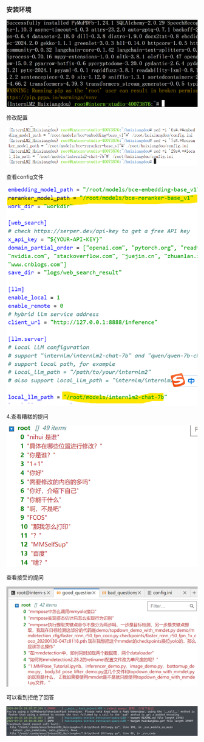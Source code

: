 ### 安装环境

![1713093237167](image/lecture3/1713093237167.png)

修改配置

![1713093464885](image/lecture3/1713093464885.png)

查看config文件

![1713093554619](image/lecture3/1713093554619.png)

4.查看糟糕的提问

![1713093700113](image/lecture3/1713093700113.png)

查看接受的提问

![1713093796565](image/lecture3/1713093796565.png)

可以看到拒绝了回答

![1713094257325](image/lecture3/1713094257325.png)

